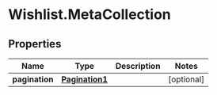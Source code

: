 # Wishlist.MetaCollection

## Properties
Name | Type | Description | Notes
------------ | ------------- | ------------- | -------------
**pagination** | [**Pagination1**](Pagination1.md) |  | [optional] 
